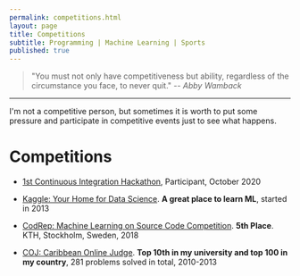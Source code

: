 ```yaml
---
permalink: competitions.html
layout: page
title: Competitions
subtitle: Programming | Machine Learning | Sports  
published: true
---
```


> "You must not only have competitiveness but ability, regardless of the circumstance you face, to never quit."
> -- <cite>Abby Wamback</cite>

---

I'm not a competitive person, but sometimes it is worth to put some pressure and participate in competitive events just to see what happens.

# Competitions

- [1st Continuous Integration Hackathon](https://kth.github.io/ci-hackathon), Participant, October 2020

- [Kaggle: Your Home for Data Science](https://www.kaggle.com/cesarsoto). **A great place to learn ML**, started in 2013

- [CodRep: Machine Learning on Source Code Competition](https://github.com/KTH/CodRep-competition). **5th Place**. KTH, Stockholm, Sweden, 2018

- [COJ: Caribbean Online Judge](http://coj.uci.cu/user/useraccount.xhtml?username=CeSaR_uclv). **Top 10th in my university and top 100 in my country**, 281 problems solved in total, 2010-2013

